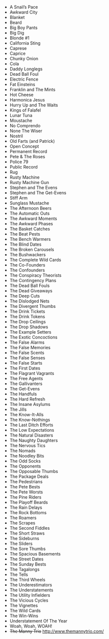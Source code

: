 * A Snail’s Pace	
* Awkward City	
* Blanket																	
* Beard				
* Big Boy Pants
* Big Dig																			
* Blonde #1		
* California Sting																	
* Caprese
* Caprice
* Chunky Onion
* Cola			
* Daddy Longlegs																
* Dead Ball Foul																			
* Electric Fence
* Fat Einsteins
* Franklin and The Mints
* Hot Cheese
* Harmonica Jesus
* Hurry Up and The Waits
* Kings of Falafel
* Lunar Tuna																			
* Moustache		
* No Comprendo
* None The Wiser																	
* Nostril	
* Old Farts (and Patrick)																		
* Open Concept																			
* Permanent Record																			
* Pete & The Roses	
* Police 79																		
* Public Record		
* Rug																	
* Rusty Machine																			
* Rusty Machine Gun		
* Stephen and The Evens
* Stephen and The Get-Evens																	
* Stiff Arm																			
* Sunglass Mustache																			
* The Afternoon Beers
* The Automatic Outs	
* The Awkward Moments
* The Awkward Phases	
* The Basket Catches
* The Beat Pests																	
* The Bench Warmers																			
* The Blind Dates		
* The Broken Carousels																	
* The Bushwackers
* The Complete Wild Cards
* The Co-Founders	
* The Confounders
* The Conspiracy Theorists	
* The Contingency Plans		
* The Dead Ball Fouls															
* The Dead Giveaways																			
* The Deep Cuts	
* The Dislodged Nets
* The Divergent Thumbs																		
* The Drink Tickets																			
* The Drink Tokens
* The Drop Ceilings
* The Drop Shadows
* The Example Setters
* The Exotic Concoctions	
* The False Alarms
* The False Memories
* The False Scents
* The False Senses
* The False Starts																	
* The First Dates																			
* The Flagrant Vagrants																			
* The Free Agents	
* The Gallivanters	
* The Get-Evens
* The Handfuls																	
* The Hard Refresh
* The Insane Asylums
* The Jills
* The Know-It-Alls
* The Know-Nothings
* The Last Ditch Efforts
* The Low Expectations
* The Natural Disasters
* The Naughty Daughters		
* The Nervous Tics																	
* The Nomads	
* The Noodley Bits																		
* The Odd Socks			
* The Opponents																
* The Opposable Thumbs
* The Package Deals																			
* The Pedestrians	
* The Pete Bests
* The Pete Worsts																		
* The Pine Riders	
* The Playoff Beards	
* The Rain Delays
* The Rock Bottoms																	
* The Roamers																			
* The Scrapes																			
* The Second Fiddles																			
* The Short Straws																			
* The Sideburns		
* The Sliders																	
* The Sore Thumbs
* The Spacious Basements
* The Street Dates
* The Sunday Bests
* The Tagalongs																			
* The Tells																			
* The Third Wheels		
* The Underestimators																	
* The Understatements																			
* The Utility Infielders																			
* The Vicious Cycles
* The Vignettes	
* The Wild Cards
* The Win-Wins
* Understatement Of The Year		
* Woah, Woah, WOAH!																
* ~~The Manny Trio~~ http://www.themannytrio.com/	
